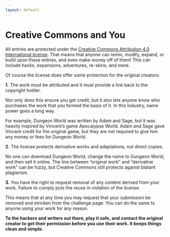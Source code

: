 ```yaml
---
layout: default
---
```


# Creative Commons and You
All entries are protected under the [Creative Commons Attribution 4.0 International license](
https://creativecommons.org/licenses/by/4.0/). That means that anyone can remix, modify, expand, or build upon these entries, and even make money off of them! This can include hacks, expansions, adventures, re-skins, and more.

Of course the license does offer some protection for the original creators:

**1.** The work must be attributed and it must provide a link back to the copyright holder.

Not only does this ensure you get credit, but it also lets anyone know who purchases the work that you formed the basis of it. In this industry, name power goes a long way.

For example, Dungeon World was written by Adam and Sage, but it was heavily inspired by Vincent’s game Apocalypse World. Adam and Sage gave Vincent credit for the original game, but they are not required to give him any money or fees for Dungeon World.

**2.** The license protects derivative works and adaptations, not direct copies.

No one can download Dungeon World, change the name to Gungeon World, and then sell it online. The line between “original work” and “derivative work” can be fuzzy, but Creative Commons still protects against blatant plagiarism.

**3.** You have the right to request removal of any content derived from your work. Failure to comply puts the reuse in violation of the license.

This means that at any time you may request that your submission be removed and stricken from the challenge page. You can do the same to anyone using your work for any reason.

**To the hackers and writers out there, play it safe, and contact the original creator to get their permission before you use their work. It keeps things clean and simple.**